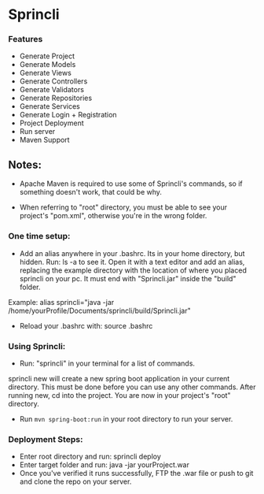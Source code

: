 # Sprincli

### Features
* Generate Project
* Generate Models
* Generate Views
* Generate Controllers
* Generate Validators
* Generate Repositories
* Generate Services
* Generate Login + Registration
* Project Deployment
* Run server
* Maven Support

## Notes: 

* Apache Maven is required to use some of Sprincli's commands,
so if something doesn't work, that could be why.

* When referring to "root" directory, you must be able to see your project's "pom.xml", otherwise you're in the wrong folder.

### One time setup:
* Add an alias anywhere in your .bashrc. Its in your
home directory, but hidden. Run: ls -a to see it.
Open it with a text editor and add an alias, replacing the
example directory with the location of where you placed sprincli
on your pc. It must end with "Sprincli.jar" inside the "build" folder.

Example: alias sprincli="java -jar /home/yourProfile/Documents/sprincli/build/Sprincli.jar"

* Reload your .bashrc with: source .bashrc

### Using Sprincli:
* Run: "sprincli" in your terminal for a list of commands.

sprincli new <projectName> will create a new spring boot application in your current directory. This must be done before you can use any other commands. After running new, cd into the project. You are now in your project's "root" directory.

* Run <code>mvn spring-boot:run</code> in your root directory to run your server.

### Deployment Steps:
* Enter root directory and run: sprincli deploy
* Enter target folder and run: java -jar yourProject.war
* Once you've verified it runs successfully, FTP the .war file
or push to git and clone the repo on your server.